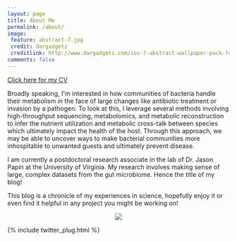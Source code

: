 ```yaml
---
layout: page
title: About Me
permalink: /about/
image:
 feature: abstract-7.jpg
 credit: dargadgetz
 creditlink: http://www.dargadgetz.com/ios-7-abstract-wallpaper-pack-for-iphone-5-and-ipod-touch-retina/
comments: false
---
```


<a href="http://mjenior.github.io/cv/" class="btn btn-success">Click here for my CV</a>

Broadly speaking, I'm interested in how communities of bacteria handle their metabolism in the face of large changes like 
antibiotic treatment or invasion by a pathogen. To look at this, I leverage several methods involving high-throughput sequencing, metabolomics, and metabolic reconstruction to infer the nutrient utilization and metabolic cross-talk between species which ultimately impact the health of the host. Through this approach, we may be able to uncover ways to make bacterial communities more inhospitable to unwanted guests and ultimately prevent disease.

I am currently a postdoctoral research associate in the lab of Dr. Jason Papin at the University of Virginia. My 
research involves making sense of large, complex datasets from the gut microbiome. Hence the title of my blog!

This blog is a chronicle of my experiences in science, hopefully enjoy it or even find it helpful in any project you might be working on!

<div style="text-align:center"><img src ="http://phdcomics.com/comics/archive/phd111517s.gif" /></div>


{% include twitter_plug.html %}

